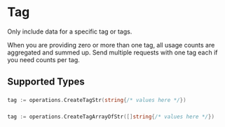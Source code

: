 # Tag

Only include data for a specific tag or tags.

When you are providing zero or more than one tag, all usage counts are aggregated and summed up. Send multiple requests with one tag each if you need counts per tag.


## Supported Types

### 

```go
tag := operations.CreateTagStr(string{/* values here */})
```

### 

```go
tag := operations.CreateTagArrayOfStr([]string{/* values here */})
```

